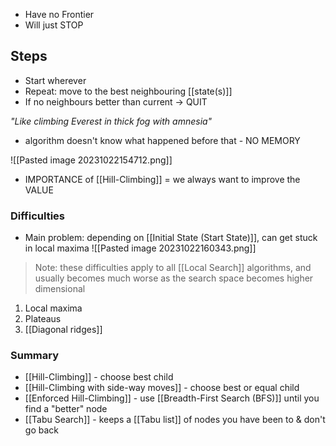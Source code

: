 - Have no Frontier
- Will just STOP

## Steps
- Start wherever
- Repeat: move to the best neighbouring [[state(s)]]
- If no neighbours better than current → QUIT


*"Like climbing Everest in thick fog with amnesia"*
- algorithm doesn't know what happened before that - NO MEMORY

![[Pasted image 20231022154712.png]]
- IMPORTANCE of [[Hill-Climbing]] = we always want to improve the VALUE

### Difficulties
- Main problem: depending on [[Initial State (Start State)]], can get stuck in local maxima
![[Pasted image 20231022160343.png]]
> Note: these difficulties apply to all [[Local Search]] algorithms, and usually becomes much worse as the search space becomes higher dimensional
1. Local maxima
2. Plateaus
3. [[Diagonal ridges]]

### Summary
- [[Hill-Climbing]] - choose best child
- [[Hill-Climbing with side-way moves]] - choose best or equal child
- [[Enforced Hill-Climbing]] - use [[Breadth-First Search (BFS)]] until you find a "better" node
- [[Tabu Search]] - keeps a [[Tabu list]] of nodes you have been to & don't go back